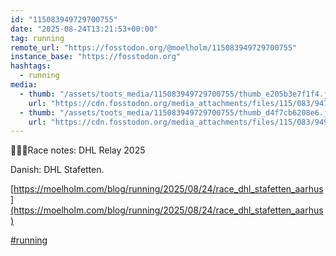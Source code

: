 ```yaml
---
id: "115083949729700755"
date: "2025-08-24T13:21:53+00:00"
tag: running
remote_url: "https://fosstodon.org/@moelholm/115083949729700755"
instance_base: "https://fosstodon.org"
hashtags:
  - running
media:
  - thumb: "/assets/toots_media/115083949729700755/thumb_e205b3e7f1f4.jpeg"
    url: "https://cdn.fosstodon.org/media_attachments/files/115/083/947/721/789/896/original/f800206e8edc0b22.jpeg"
  - thumb: "/assets/toots_media/115083949729700755/thumb_d4f7cb6208e6.jpeg"
    url: "https://cdn.fosstodon.org/media_attachments/files/115/083/949/005/399/342/original/2de5673cf7723799.jpeg"
---
```

📝🏃🏽Race notes: DHL Relay 2025 

Danish: DHL Stafetten.

[https://moelholm.com/blog/running/2025/08/24/race_dhl_stafetten_aarhus](https://moelholm.com/blog/running/2025/08/24/race_dhl_stafetten_aarhus)

[#running](https://fosstodon.org/tags/running)
